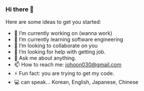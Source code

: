 ### Hi there 👋


Here are some ideas to get you started:

- 🔭 I’m currently working on (wanna work)
- 🌱 I’m currently learning software engineering
- 👯 I’m looking to collaborate on you
- 🤔 I’m looking for help with getting job.
- 💬 Ask me about anything.
- 📫 How to reach me: johoon030@gmail.com
- ⚡ Fun fact: you are trying to get my code.
- 💻 can speak... Korean, English, Japanese, Chinese

